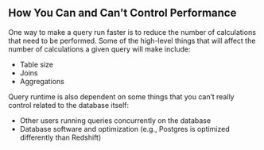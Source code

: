 ## How You Can and Can't Control Performance
One way to make a query run faster is to reduce the number of calculations that need to be performed. Some of the high-level things that will affect the number of calculations a given query will make include:

+ Table size
+ Joins
+ Aggregations

Query runtime is also dependent on some things that you can’t really control related to the database itself:

+ Other users running queries concurrently on the database
+ Database software and optimization (e.g., Postgres is optimized differently than Redshift)